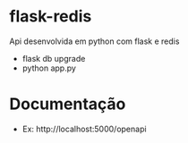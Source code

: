 # flask-redis
Api desenvolvida em python com flask e redis
- flask db upgrade
- python app.py

# Documentação 
- Ex: http://localhost:5000/openapi
